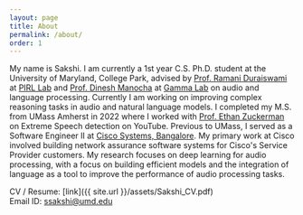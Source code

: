 ```yaml
---
layout: page
title: About
permalink: /about/
order: 1
---
```


My name is Sakshi. I am currently a 1st year C.S. Ph.D. student at the University of Maryland, College Park, advised by [Prof. Ramani Duraiswami](https://scholar.google.com/citations?user=RCmfc0cAAAAJ&hl=en) at [PIRL Lab](https://www.umiacs.umd.edu/labs/pirl/) and [Prof. Dinesh Manocha](https://scholar.google.com/citations?user=X08l_4IAAAAJ&hl=en) at [Gamma Lab](https://gamma.umd.edu/) on audio and language processing. Currently I am working on improving complex reasoning tasks in audio and natural language models. I completed my M.S. from UMass Amherst in 2022 where I worked with [Prof. Ethan Zuckerman](https://scholar.google.com/citations?user=1lvJXKQAAAAJ&hl=en) on Extreme Speech detection on YouTube. Previous to UMass, I served as a Software Engineer II at [Cisco Systems, Bangalore](http://cisco.com). My primary work at Cisco involved building network assurance software systems for Cisco's Service Provider customers. My research focuses on deep learning for audio processing, with a focus on building efficient models and the integration of language as a tool to improve the performance of audio processing tasks.


CV / Resume: [link]({{ site.url }}/assets/Sakshi_CV.pdf)  
Email ID: [ssakshi@umd.edu](mailto:ssakshi@umd.edu) 

<!-- #### I am always open to collaborations! Please fill out [this](https://docs.google.com/forms/d/1kQRJekonn8YglxIPH9OPcJCuI7NQK-E1wAywNAsSMoM/) form here and I would reach out if I have a project aligned with your interests. Thank You! -->